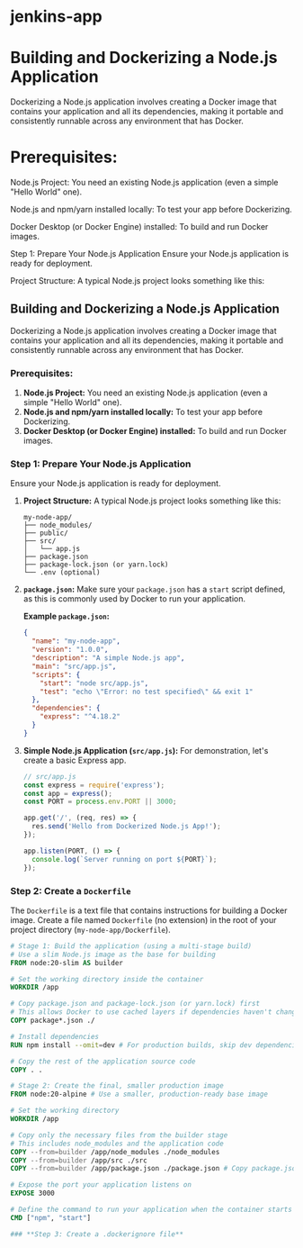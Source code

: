# jenkins-app

# Building and Dockerizing a Node.js Application
Dockerizing a Node.js application involves creating a Docker image that contains your application and all its dependencies, making it portable and consistently runnable across any environment that has Docker.

# Prerequisites:
Node.js Project: You need an existing Node.js application (even a simple "Hello World" one).

Node.js and npm/yarn installed locally: To test your app before Dockerizing.

Docker Desktop (or Docker Engine) installed: To build and run Docker images.

Step 1: Prepare Your Node.js Application
Ensure your Node.js application is ready for deployment.

Project Structure:
A typical Node.js project looks something like this:


## Building and Dockerizing a Node.js Application

Dockerizing a Node.js application involves creating a Docker image that contains your application and all its dependencies, making it portable and consistently runnable across any environment that has Docker.

### **Prerequisites:**

1.  **Node.js Project:** You need an existing Node.js application (even a simple "Hello World" one).
2.  **Node.js and npm/yarn installed locally:** To test your app before Dockerizing.
3.  **Docker Desktop (or Docker Engine) installed:** To build and run Docker images.

### **Step 1: Prepare Your Node.js Application**

Ensure your Node.js application is ready for deployment.

1.  **Project Structure:**
    A typical Node.js project looks something like this:
    ```
    my-node-app/
    ├── node_modules/
    ├── public/
    ├── src/
    │   └── app.js
    ├── package.json
    ├── package-lock.json (or yarn.lock)
    └── .env (optional)
    ```

2.  **`package.json`:** Make sure your `package.json` has a `start` script defined, as this is commonly used by Docker to run your application.

    **Example `package.json`:**
    ```json
    {
      "name": "my-node-app",
      "version": "1.0.0",
      "description": "A simple Node.js app",
      "main": "src/app.js",
      "scripts": {
        "start": "node src/app.js",
        "test": "echo \"Error: no test specified\" && exit 1"
      },
      "dependencies": {
        "express": "^4.18.2"
      }
    }
    ```

3.  **Simple Node.js Application (`src/app.js`):**
    For demonstration, let's create a basic Express app.

    ```javascript
    // src/app.js
    const express = require('express');
    const app = express();
    const PORT = process.env.PORT || 3000;

    app.get('/', (req, res) => {
      res.send('Hello from Dockerized Node.js App!');
    });

    app.listen(PORT, () => {
      console.log(`Server running on port ${PORT}`);
    });
    ```

### **Step 2: Create a `Dockerfile`**

The `Dockerfile` is a text file that contains instructions for building a Docker image. Create a file named `Dockerfile` (no extension) in the root of your project directory (`my-node-app/Dockerfile`).

```dockerfile
# Stage 1: Build the application (using a multi-stage build)
# Use a slim Node.js image as the base for building
FROM node:20-slim AS builder

# Set the working directory inside the container
WORKDIR /app

# Copy package.json and package-lock.json (or yarn.lock) first
# This allows Docker to use cached layers if dependencies haven't changed
COPY package*.json ./

# Install dependencies
RUN npm install --omit=dev # For production builds, skip dev dependencies

# Copy the rest of the application source code
COPY . .

# Stage 2: Create the final, smaller production image
FROM node:20-alpine # Use a smaller, production-ready base image

# Set the working directory
WORKDIR /app

# Copy only the necessary files from the builder stage
# This includes node_modules and the application code
COPY --from=builder /app/node_modules ./node_modules
COPY --from=builder /app/src ./src
COPY --from=builder /app/package.json ./package.json # Copy package.json if needed for 'npm start'

# Expose the port your application listens on
EXPOSE 3000

# Define the command to run your application when the container starts
CMD ["npm", "start"]

### **Step 3: Create a .dockerignore file**
